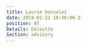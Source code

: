 ```yaml
---
title: Laurie Gonzalez
date: 2018-01-22 18:46:00 Z
position: 67
Details: Deloitte
Section: advisory
---
```


